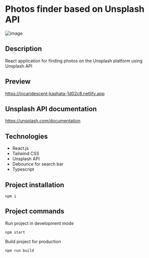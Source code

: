 # Photos finder based on Unsplash API
![image](https://user-images.githubusercontent.com/85363474/196803687-f95d0973-9492-429b-bb7e-a2cf442e62f1.png)

## Description
React application for finding photos on the Unsplash platform using Unsplash API

## Preview
https://incandescent-kashata-1d02c8.netlify.app

## Unsplash API documentation
https://unsplash.com/documentation

## Technologies
* React.js
* Tailwind CSS
* Unsplash API
* Debounce for search bar
* Typescript

## Project installation
```console
npm i
```

## Project commands
Run project in development mode
```console
npm start
```


Build project for production
```console
npm run build
```
